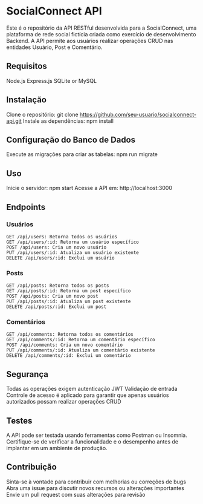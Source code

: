 # SocialConnect API

Este é o repositório da API RESTful desenvolvida para a SocialConnect, uma plataforma de rede social fictícia criada como exercício de desenvolvimento Backend. A API permite aos usuários realizar operações CRUD nas entidades Usuário, Post e Comentário.

## Requisitos
  Node.js
  Express.js
  SQLite or MySQL
  
## Instalação
  Clone o repositório: git clone https://github.com/seu-usuario/socialconnect-api.git
  Instale as dependências: npm install
  
## Configuração do Banco de Dados
  Execute as migrações para criar as tabelas: npm run migrate

## Uso
  Inicie o servidor: npm start
  Acesse a API em: http://localhost:3000
  
## Endpoints
  ### Usuários
    GET /api/users: Retorna todos os usuários
    GET /api/users/:id: Retorna um usuário específico
    POST /api/users: Cria um novo usuário
    PUT /api/users/:id: Atualiza um usuário existente
    DELETE /api/users/:id: Exclui um usuário
### Posts
    GET /api/posts: Retorna todos os posts
    GET /api/posts/:id: Retorna um post específico
    POST /api/posts: Cria um novo post
    PUT /api/posts/:id: Atualiza um post existente
    DELETE /api/posts/:id: Exclui um post
### Comentários
    GET /api/comments: Retorna todos os comentários
    GET /api/comments/:id: Retorna um comentário específico
    POST /api/comments: Cria um novo comentário
    PUT /api/comments/:id: Atualiza um comentário existente
    DELETE /api/comments/:id: Exclui um comentário
    
## Segurança
  Todas as operações exigem autenticação JWT
  Validação de entrada
  Controle de acesso é aplicado para garantir que apenas usuários autorizados possam realizar operações CRUD
  
## Testes
  A API pode ser testada usando ferramentas como Postman ou Insomnia. Certifique-se de verificar a funcionalidade e o desempenho antes de implantar em um ambiente de produção.

## Contribuição
  Sinta-se à vontade para contribuir com melhorias ou correções de bugs
  Abra uma issue para discutir novos recursos ou alterações importantes
  Envie um pull request com suas alterações para revisão
